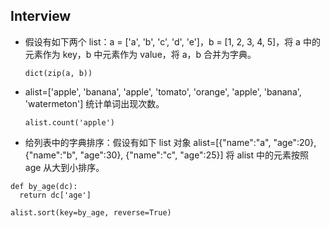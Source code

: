 ## Interview

* 假设有如下两个 list：a = ['a', 'b', 'c', 'd', 'e']，b = [1, 2, 3, 4, 5]，将 a 中的元素作为 key，b 中元素作为 value，将 a，b 合并为字典。
  
  ```
  dict(zip(a, b))
  ```

* alist=['apple', 'banana', 'apple', 'tomato', 'orange', 'apple', 'banana', 'watermeton'] 统计单词出现次数。
  
  ```
  alist.count('apple')
  ```

* 给列表中的字典排序：假设有如下 list 对象
alist=[{"name":"a", "age":20}, {"name":"b", "age":30}, {"name":"c", "age":25}]
将 alist 中的元素按照 age 从大到小排序。

```
def by_age(dc):
  return dc['age']

alist.sort(key=by_age, reverse=True)
```